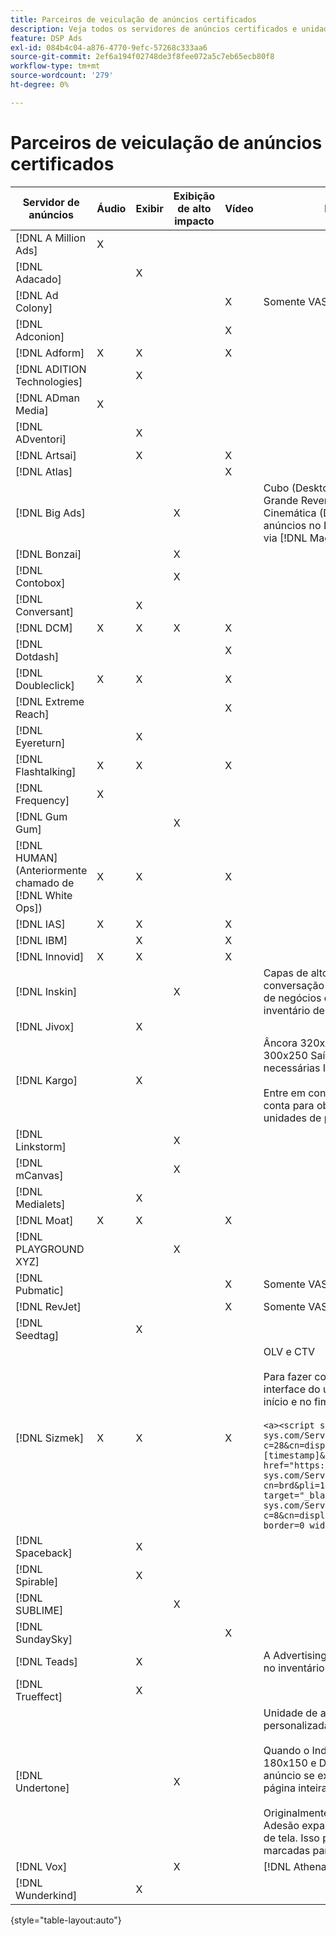 ```yaml
---
title: Parceiros de veiculação de anúncios certificados
description: Veja todos os servidores de anúncios certificados e unidades de anúncios.
feature: DSP Ads
exl-id: 084b4c04-a876-4770-9efc-57268c333aa6
source-git-commit: 2ef6a194f02748de3f8fee072a5c7eb65ecb80f8
workflow-type: tm+mt
source-wordcount: '279'
ht-degree: 0%

---
```


# Parceiros de veiculação de anúncios certificados

| Servidor de anúncios | Áudio | Exibir | Exibição de alto impacto | Vídeo | Requisitos especiais e notas |
| --- | --- | --- | --- | --- | --- |
| [!DNL A Million Ads] | X |  |  |  |  |
| [!DNL Adacado] |  | X |  |  |  |
| [!DNL Ad Colony] |  |  |  | X | Somente VAST para dispositivos móveis |
| [!DNL Adconion] |  |  |  | X |  |
| [!DNL Adform] | X | X |  | X |  |
| [!DNL ADITION Technologies] |  | X |  |  |  |
| [!DNL ADman Media] | X |  |  |  |  |
| [!DNL ADventori] |  | X |  |  |  |
| [!DNL Artsai] |  | X |  | X |  |
| [!DNL Atlas] |  |  |  | X |  |
| [!DNL Big Ads] |  |  | X |  | Cubo (Desktop), Cubo (Móvel), Cartões (Desktop), Grande Revenda (Desktop), Cine-Cube (Desktop), Cinemática (Desktop). Configure todos esses tipos de anúncios no DSP como 300x250. Certificado somente via [!DNL Magnite DV+]. |
| [!DNL Bonzai] |  |  | X |  |  |
| [!DNL Contobox] |  |  | X |  |  |
| [!DNL Conversant] |  | X |  |  |  |
| [!DNL DCM] | X | X | X | X |  |
| [!DNL Dotdash] |  |  |  | X |  |
| [!DNL Doubleclick] | X | X |  | X |  |
| [!DNL Extreme Reach] |  |  |  | X |  |
| [!DNL Eyereturn] |  | X |  |  |  |
| [!DNL Flashtalking] | X | X |  | X |  |
| [!DNL Frequency] | X |  |  |  |  |
| [!DNL Gum Gum] |  |  | X |  |  |
| [!DNL HUMAN] (Anteriormente chamado de [!DNL White Ops]) | X | X |  | X |  |
| [!DNL IAS] | X | X |  | X |  |
| [!DNL IBM] |  | X |  | X |  |
| [!DNL Innovid] | X | X |  | X |  |
| [!DNL Inskin] |  |  | X |  | Capas de alto impacto (incluindo anúncios de conversação em Cavai) devem ser servidas de uma ID de negócios de exibição de 180x150 na rede de inventário de Inskin. |
| [!DNL Jivox] |  | X |  |  |  |
| [!DNL Kargo] |  | X |  |  | Âncora 320x50, BYOC, Foco, Saída e Sidekick; 300x250 Saída; Exibição de desktop padrão (não são necessárias IDs de plug-in de anúncio específicas).</br></br>Entre em contato com seu [!DNL Adobe] equipe de conta para obter assistência na configuração de unidades de publicidade. |
| [!DNL Linkstorm] |  |  | X |  |  |
| [!DNL mCanvas] |  |  | X |  |  |
| [!DNL Medialets] |  | X |  |  |  |
| [!DNL Moat] | X | X |  | X |  |
| [!DNL PLAYGROUND XYZ] |  |  | X |  |  |
| [!DNL Pubmatic] |  |  |  | X | Somente VAST |
| [!DNL RevJet] |  |  |  | X | Somente VAST |
| [!DNL Seedtag] |  | X |  |  |  |
| [!DNL Sizmek] | X | X |  | X | OLV e CTV</br></br>Para fazer com que as tags sejam renderizadas na interface do usuário, vincule a tag com `<a>` tags (no início e no fim). Consulte o exemplo de tag abaixo:</br></br>```<a><script src="https://bs.serving-sys.com/Serving/adServer.bs?c=28&cn=display&pli=1074570064&w=900&h=550&ord=[timestamp]&ifrm=-1&z=0"></script> <noscript> <a href="https://bs.serving-sys.com/Serving/adServer.bs?cn=brd&pli=1074570064&Page=&Pos=-602368150" target="_blank"> <img src="https://bs.serving-sys.com/Serving/adServer.bs?c=8&cn=display&pli=1074570064&Page=&Pos=-602368150" border=0 width=900 height=550></a> </noscript><a>``` |
| [!DNL Spaceback] |  | X |  |  |  |
| [!DNL Spirable] |  | X |  |  |  |
| [!DNL SUBLIME] |  |  | X |  |  |
| [!DNL SundaySky] |  |  |  | X |  |
| [!DNL Teads] |  | X |  |  | A Advertising Cloud DSP não é compatível com VPAID no inventário externo. |
| [!DNL Trueffect] |  | X |  |  |  |
| [!DNL Undertone] |  |  | X |  | Unidade de anúncio de Grabber de página personalizada carregada como 180x150 em DSP</br></br>Quando o Index Exchange passa em um leilão de 180x150 e DSP lances no leilão e dá uma impressão, o anúncio se expande para um anúncio de exibição de página inteira.</br></br>Originalmente certificado para Capturador de página, Adesão expansível e unidades de anúncio de Desvio de tela. Isso precisa ser recertificado, com etapas marcadas para processos. |
| [!DNL Vox] |  |  | X |  | [!DNL Athena] unidades de publicidade |
| [!DNL Wunderkind] |  | X |  |  |  |

{style=&quot;table-layout:auto&quot;}
